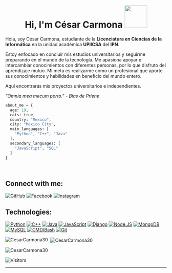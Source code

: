 <h1 align="center">Hi, I'm César Carmona <img src="https://media.giphy.com/media/JvxG1YZ5BcSy1GU0DN/giphy.gif" width="70"></h1>

Hola, soy César Carmona, estudiante de la **Licenciatura en Ciencias de la Informática** en la unidad académica **UPIICSA** del **IPN**.

Estoy enfocado en concluir mis estudios universitarios y seguirme preparando en el mundo de la tecnología. Me apasiona apoyar e intercambiar conocimientos con diferentes personas, por lo que disfruto del aprendizaje mutuo. Mi meta es realizarme como un profesional que aporte sus conocimientos y habilidades en beneficio del mundo entero. 

Aquí encontrarás mis proyectos universitarios e independientes.

*"Omnia mea mecum porto."*
*- Bías de Priene*


```py
about_me = {
  age: 19,
  cats: true,
  country: "Mexico",
  city: "Mexico City", 
  main_languages: [
    "Python", "C++", "Java"
  ],
  secondary_languages: [
    "JavaScript", "SQL"
  ]
}

```
</br>

## Connect with me:
[![GitHub](https://img.shields.io/badge/Github-@CesarCarmona30-6e707e?style=for-the-badge&logo=github&logoColor=white&labelColor=101010)](https://github.com/CesarCarmona30)
[![Facebook](https://img.shields.io/badge/Facebook-@clcg58-3b5998?style=for-the-badge&logo=facebook&logoColor=white&labelColor=101010)](https://facebook.com/clcg58)
[![Instagram](https://img.shields.io/badge/Instagram-@cesar58.js-E4405F?style=for-the-badge&logo=instagram&logoColor=white&labelColor=101010)](https://instagram.com/cesar58.js)

## Technologies:
[![Python](https://img.shields.io/badge/Python-F7DF1E?style=for-the-badge&logo=python&logoColor=white&labelColor=101010)]()
[![C++](https://img.shields.io/badge/C++-00599C?style=for-the-badge&logo=c%2B%2B&logoColor=white&labelColor=101010)]()
[![Java](https://img.shields.io/badge/Java-007396?style=for-the-badge&logo=java&logoColor=8B4513&labelColor=FF0000&color=FF0000)]()
[![JavaScript](https://img.shields.io/badge/JavaScript-F7DF1E?style=for-the-badge&logo=javascript&logoColor=white&labelColor=101010)]()
[![Django](https://img.shields.io/badge/Django-092E20?style=for-the-badge&logo=django&logoColor=white&labelColor=101010)]()
[![Node.JS](https://img.shields.io/badge/Node.JS-339933?style=for-the-badge&logo=node.js&logoColor=white&labelColor=101010)]()
[![MongoDB](https://img.shields.io/badge/MongoDB-47A248?style=for-the-badge&logo=mongodb&logoColor=white&labelColor=101010)]()
[![MySQL](https://img.shields.io/badge/MySQL-4479A1?style=for-the-badge&logo=mysql&logoColor=white&labelColor=101010)]()
[![CMD/Bash](https://img.shields.io/badge/CMD%2FBash-4D4D4D?style=for-the-badge&logo=gnu-bash&logoColor=white)]()
[![Git](https://img.shields.io/badge/Git-F05032?style=for-the-badge&logo=git&logoColor=101010)](https://fontawesome.com/icons/git?f=brands&s=solid)


     
<p><img align="left" src="https://github-readme-stats.vercel.app/api/top-langs?username=CesarCarmona30&show_icons=true&locale=en&layout=compact" alt="CesarCarmona30" /></p>

<p>&nbsp;<img align="center" src="https://github-readme-stats.vercel.app/api?username=CesarCarmona30&show_icons=true&locale=en" alt="CesarCarmona30" /></p>

<p><img align="center" src="https://github-readme-streak-stats.herokuapp.com/?user=CesarCarmona30&" alt="CesarCarmona30" /></p>
     
     
![Visitors](https://visitor-badge.laobi.icu/badge?page_id=CesarCarmona30)     
     
---
